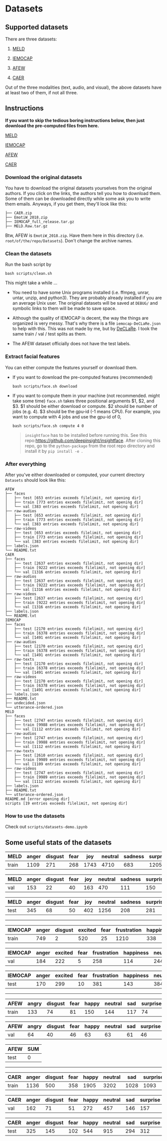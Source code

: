 # Datasets

## Supported datasets
There are three datasets:

1. [MELD](https://affective-meld.github.io/)

1. [IEMOCAP](https://sail.usc.edu/iemocap/)

1. [AFEW](https://cs.anu.edu.au/few/AFEW.html)

1. [CAER](https://caer-dataset.github.io/)

Out of the three modalities (text, audio, and visual), the above datasets have at least two of them, if not all three.

## Instructions

**If you want to skip the tedious boring instructions below, then just download the pre-computed files from here.**

[MELD](https://drive.google.com/file/d/1CP9t999QBZ3G_J9vGYx9H9ZnoyVJAmBk/view?usp=sharing)

[IEMOCAP](https://drive.google.com/file/d/1_-esLOMkygmwzk75BxH-7T1_HnNyqEVU/view?usp=sharing)

[AFEW](https://drive.google.com/file/d/1lRm-27X0UqZk0784IPmEi_-gt04mVq4c/view?usp=sharing)

[CAER](https://drive.google.com/file/d/1GNw69vEfpekubFssu6FfmcJjBNNHPcfB/view?usp=sharing)




### Download the original datasets

You have to download the original datasets yourselves from the original authors. If you click on the links, the authors tell you how to download them. Some of them can be downloaded directly while some ask you to write them emails. Anyways, if you get them, they'll look like this:

```
├── CAER.zip
├── EmotiW_2018.zip
├── IEMOCAP_full_release.tar.gz
├── MELD.Raw.tar.gz
```
Btw, AFEW is `EmotiW_2018.zip`. Have them here in this directory (i.e. `root/of/the/repo/Datasets`). Don't change the archive names. 

### Clean the datasets

Run the bash script by

```
bash scripts/clean.sh
```
This might take a while ...

- You need to have some Unix programs installed (i.e. ffmpeg, unrar, untar, unzip, and python3). They are probably already installed if you are an average Unix user. The original datasets will be saved at `DEBUG/` and symbolic links to them will be made to save space.

- Although the quality of IEMOCAP is decent, the way the things are organized is very messy. That's why there is a file `iemocap-DeCLaRe.json` to help with this. This was not made by me, but by [DeCLaRe](https://github.com/declare-lab/conv-emotion). I took the same train / val / test splits as them.

- The AFEW dataset officially does not have the test labels.


### Extract facial features

You can either compute the features yourself or download them.

- If you want to download the pre-computed features (recommended)
    ```
    bash scripts/face.sh download
    ```


- If you want to compute them in your machine (not recommended. might take some time)
`face.sh` takes three positional arguments $1, $2, and $3. $1 should be either download or compute. $2 should be number of jobs (e.g. 4). $3 should be the gpu-id (-1 means CPU). For example, you want to compute with 4 jobs and use the gpu-id of 0,
    ```
    bash scripts/face.sh compute 4 0
    ```
    >`insightface` has to be installed before running this. See this repo:https://github.com/deepinsight/insightface. After cloning this repo, go to the `python-package` from the root repo directory and install it by `pip install -e `.

### After everything

After you've either downloaded or computed, your current directory `Datasets` should look like this:

```
AFEW
├── faces
│   ├── test [653 entries exceeds filelimit, not opening dir]
│   ├── train [773 entries exceeds filelimit, not opening dir]
│   └── val [383 entries exceeds filelimit, not opening dir]
├── raw-audios
│   ├── test [653 entries exceeds filelimit, not opening dir]
│   ├── train [773 entries exceeds filelimit, not opening dir]
│   └── val [383 entries exceeds filelimit, not opening dir]
├── raw-videos
│   ├── test [653 entries exceeds filelimit, not opening dir]
│   ├── train [773 entries exceeds filelimit, not opening dir]
│   └── val [383 entries exceeds filelimit, not opening dir]
├── labels.json
└── README.txt
CAER
├── faces
│   ├── test [2637 entries exceeds filelimit, not opening dir]
│   ├── train [9222 entries exceeds filelimit, not opening dir]
│   └── val [1316 entries exceeds filelimit, not opening dir]
├── raw-audios
│   ├── test [2637 entries exceeds filelimit, not opening dir]
│   ├── train [9222 entries exceeds filelimit, not opening dir]
│   └── val [1316 entries exceeds filelimit, not opening dir]
├── raw-videos
│   ├── test [2637 entries exceeds filelimit, not opening dir]
│   ├── train [9222 entries exceeds filelimit, not opening dir]
│   └── val [1316 entries exceeds filelimit, not opening dir]
├── labels.json
└── README.txt
IEMOCAP
├── faces
│   ├── test [2170 entries exceeds filelimit, not opening dir]
│   ├── train [6378 entries exceeds filelimit, not opening dir]
│   └── val [1491 entries exceeds filelimit, not opening dir]
├── raw-audios
│   ├── test [2170 entries exceeds filelimit, not opening dir]
│   ├── train [6378 entries exceeds filelimit, not opening dir]
│   └── val [1491 entries exceeds filelimit, not opening dir]
├── raw-texts
│   ├── test [2170 entries exceeds filelimit, not opening dir]
│   ├── train [6378 entries exceeds filelimit, not opening dir]
│   └── val [1491 entries exceeds filelimit, not opening dir]
├── raw-videos
│   ├── test [2170 entries exceeds filelimit, not opening dir]
│   ├── train [6378 entries exceeds filelimit, not opening dir]
│   └── val [1491 entries exceeds filelimit, not opening dir]
├── labels.json
├── README.txt
├── undecided.json
└── utterance-ordered.json
MELD
├── faces
│   ├── test [2747 entries exceeds filelimit, not opening dir]
│   ├── train [9988 entries exceeds filelimit, not opening dir]
│   └── val [1112 entries exceeds filelimit, not opening dir]
├── raw-audios
│   ├── test [2747 entries exceeds filelimit, not opening dir]
│   ├── train [9988 entries exceeds filelimit, not opening dir]
│   └── val [1112 entries exceeds filelimit, not opening dir]
├── raw-texts
│   ├── test [2610 entries exceeds filelimit, not opening dir]
│   ├── train [9989 entries exceeds filelimit, not opening dir]
│   └── val [1109 entries exceeds filelimit, not opening dir]
├── raw-videos
│   ├── test [2747 entries exceeds filelimit, not opening dir]
│   ├── train [9989 entries exceeds filelimit, not opening dir]
│   └── val [1112 entries exceeds filelimit, not opening dir]
├── labels.json
├── README.txt
└── utterance-ordered.json
README.md [error opening dir]
scripts [19 entries exceeds filelimit, not opening dir]
```

### How to use the datasets

Check out `scripts/datasets-demo.ipynb`

## Some useful stats of the datasets

| MELD  | anger | disgust | fear | joy  | neutral | sadness | surprise | SUM  |
| ----- | ----- | ------- | ---- | ---- | ------- | ------- | -------- | ---- |
| train | 1109  | 271     | 268  | 1743 | 4710    | 683     | 1205     | 9989 |

| MELD | anger | disgust | fear | joy | neutral | sadness | surprise | SUM  |
| ---- | ----- | ------- | ---- | --- | ------- | ------- | -------- | ---- |
| val  | 153   | 22      | 40   | 163 | 470     | 111     | 150      | 1109 |

| MELD | anger | disgust | fear | joy | neutral | sadness | surprise | SUM  |
| ---- | ----- | ------- | ---- | --- | ------- | ------- | -------- | ---- |
| test | 345   | 68      | 50   | 402 | 1256    | 208     | 281      | 2610 |

---

| IEMOCAP | anger | disgust | excited | fear | frustration | happiness | neutral | other | sadness | surprise | undecided | SUM  |
| ------- | ----- | ------- | ------- | ---- | ----------- | --------- | ------- | ----- | ------- | -------- | --------- | ---- |
| train   | 749   | 2       | 520     | 25   | 1210        | 338       | 1080    | 2     | 764     | 70       | 1618      | 6378 |

| IEMOCAP | anger | excited | fear | frustration | happiness | neutral | other | sadness | surprise | undecided | SUM  |
| ------- | ----- | ------- | ---- | ----------- | --------- | ------- | ----- | ------- | -------- | --------- | ---- |
| val     | 184   | 222     | 5    | 258         | 114       | 244     | 1     | 75      | 19       | 369       | 1491 |

| IEMOCAP | anger | excited | fear | frustration | happiness | neutral | sadness | surprise | undecided | SUM  |
| ------- | ----- | ------- | ---- | ----------- | --------- | ------- | ------- | -------- | --------- | ---- |
| test    | 170   | 299     | 10   | 381         | 143       | 384     | 245     | 18       | 520       | 2170 |

---

| AFEW  | angry | disgust | fear | happy | neutral | sad | surprise | SUM |
| ----- | ----- | ------- | ---- | ----- | ------- | --- | -------- | --- |
| train | 133   | 74      | 81   | 150   | 144     | 117 | 74       | 773 |

| AFEW | angry | disgust | fear | happy | neutral | sad | surprise | SUM |
| ---- | ----- | ------- | ---- | ----- | ------- | --- | -------- | --- |
| val  | 64    | 40      | 46   | 63    | 63      | 61  | 46       | 383 |

| AFEW | SUM |
| ---- | --- |
| test | 0   |

---

| CAER  | anger | disgust | fear | happy | neutral | sad  | surprise | SUM  |
| ----- | ----- | ------- | ---- | ----- | ------- | ---- | -------- | ---- |
| train | 1136  | 500     | 358  | 1905  | 3202    | 1028 | 1093     | 9222 |

| CAER | anger | disgust | fear | happy | neutral | sad | surprise | SUM  |
| ---- | ----- | ------- | ---- | ----- | ------- | --- | -------- | ---- |
| val  | 162   | 71      | 51   | 272   | 457     | 146 | 157      | 1316 |

| CAER | anger | disgust | fear | happy | neutral | sad | surprise | SUM  |
| ---- | ----- | ------- | ---- | ----- | ------- | --- | -------- | ---- |
| test | 325   | 145     | 102  | 544   | 915     | 294 | 312      | 2637 |